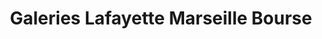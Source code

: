 ---
title: "Galeries Lafayette Marseille Bourse"
url: /marseille/galeries-lafayette-marseille-bourse/
shop: Warenhaus
---